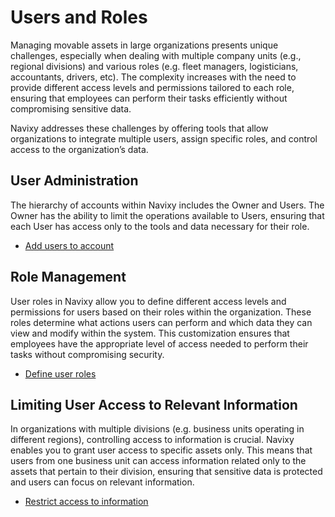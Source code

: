 # Users and Roles

Managing movable assets in large organizations presents unique challenges, especially when dealing with multiple company units (e.g., regional divisions) and various roles (e.g. fleet managers, logisticians, accountants, drivers, etc). The complexity increases with the need to provide different access levels and permissions tailored to each role, ensuring that employees can perform their tasks efficiently without compromising sensitive data.

Navixy addresses these challenges by offering tools that allow organizations to integrate multiple users, assign specific roles, and control access to the organization’s data.

## User Administration

The hierarchy of accounts within Navixy includes the Owner and Users. The Owner has the ability to limit the operations available to Users, ensuring that each User has access only to the tools and data necessary for their role.

- [Add users to account](users-and-roles/user-administration.md)

## Role Management

User roles in Navixy allow you to define different access levels and permissions for users based on their roles within the organization. These roles determine what actions users can perform and which data they can view and modify within the system. This customization ensures that employees have the appropriate level of access needed to perform their tasks without compromising security.

- [Define user roles](users-and-roles/role-management.md)

## Limiting User Access to Relevant Information

In organizations with multiple divisions (e.g. business units operating in different regions), controlling access to information is crucial. Navixy enables you to grant user access to specific assets only. This means that users from one business unit can access information related only to the assets that pertain to their division, ensuring that sensitive data is protected and users can focus on relevant information.

- [Restrict access to information](users-and-roles/restrict-access.md)